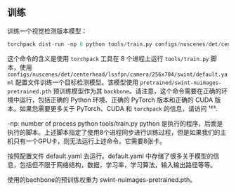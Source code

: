 
## 训练
训练一个视觉检测版本模型：
```python
torchpack dist-run -np 8 python tools/train.py configs/nuscenes/det/centerhead/lssfpn/camera/256x704/swint/default.yaml --model.encoders.camera.backbone.init_cfg.checkpoint pretrained/swint-nuimages-pretrained.pth
```
这个命令的含义是使用 `torchpack` 工具在 8 个进程上运行 `tools/train.py` 脚本，使用 `configs/nuscenes/det/centerhead/lssfpn/camera/256x704/swint/default.yaml` 配置文件训练一个目标检测模型。该模型使用 `pretrained/swint-nuimages-pretrained.pth` 预训练模型作为其 `backbone`。请注意，这个命令需要在正确的环境中运行，包括正确的 Python 环境、正确的 PyTorch 版本和正确的 CUDA 版本。如果您需要更多关于 PyTorch、CUDA 和 `torchpack` 的信息，请访问 ¹²³.

-np: number of process
python tools/train.py python 是执行的程序，后面是执行的脚本。上述脚本指定了使用8个进程同步进行训练过程，但是如果我们的主机只有一个GPU卡，则无法运行上述命令。它需要8张卡。

按照配置文件 default.yaml 去运行。default.yaml 中存储了很多关于模型的信息，包括但不限于网络结构，数据，学习率，学习算法，输入输出路径等等。

使用的bachbone的预训练权重为 swint-nuimages-pretrained.pth。


